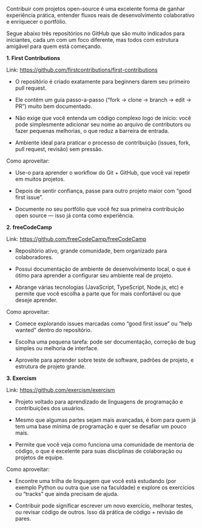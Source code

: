 Contribuir com projetos open-source é uma excelente forma de ganhar experiência prática, entender fluxos reais de desenvolvimento colaborativo e enriquecer o portfólio.

Segue abaixo três repositórios no GitHub que são muito indicados para iniciantes, cada um com um foco diferente, mas todos com estrutura amigável para quem está começando.

**1. First Contributions**

   Link: https://github.com/firstcontributions/first-contributions

- O repositório é criado exatamente para beginners darem seu primeiro pull request. 

- Ele contém um guia passo-a-passo (“fork -> clone -> branch -> edit -> PR”) muito bem documentado. 

- Não exige que você entenda um código complexo logo de início: você pode simplesmente adicionar seu nome ao arquivo de contributors ou fazer pequenas melhorias, o que reduz a barreira de entrada.

- Ambiente ideal para praticar o processo de contribuição (issues, fork, pull request, revisão) sem pressão.

Como aproveitar:

- Use-o para aprender o workflow do Git + GitHub, que você vai repetir em muitos projetos.

- Depois de sentir confiança, passe para outro projeto maior com “good first issue”.

- Documente no seu portfólio que você fez sua primeira contribuição open source — isso já conta como experiência.

**2. freeCodeCamp**

   Link: https://github.com/freeCodeCamp/freeCodeCamp

- Repositório ativo, grande comunidade, bem organizado para colaboradores. 

- Possui documentação de ambiente de desenvolvimento local, o que é ótimo para aprender a configurar seu ambiente real de projeto. 

- Abrange várias tecnologias (JavaScript, TypeScript, Node.js, etc) e permite que você escolha a parte que for mais confortável ou que deseje aprender.

Como aproveitar:

- Comece explorando issues marcadas como “good first issue” ou “help wanted” dentro do repositório.

- Escolha uma pequena tarefa: pode ser documentação, correção de bug simples ou melhoria de interface.

- Aproveite para aprender sobre teste de software, padrões de projeto, e estrutura de projeto grande.

**3. Exercism**

Link: https://github.com/exercism/exercism

- Projeto voltado para aprendizado de linguagens de programação e contribuições dos usuários. 

- Mesmo que algumas partes sejam mais avançadas, é bom para quem já tem uma base mínima de programação e quer se desafiar um pouco mais.

- Permite que você veja como funciona uma comunidade de mentoria de código, o que é excelente para suas disciplinas de colaboração ou projetos de equipe.

Como aproveitar:

- Encontre uma trilha de linguagem que você está estudando (por exemplo Python ou outra que use na faculdade) e explore os exercícios ou “tracks” que ainda precisam de ajuda.

- Contribuir pode significar escrever um novo exercício, melhorar testes, ou revisar código de outros. Isso dá prática de código + revisão de pares.
